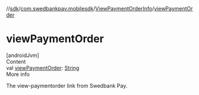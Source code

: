 //[sdk](../../../index.md)/[com.swedbankpay.mobilesdk](../index.md)/[ViewPaymentOrderInfo](index.md)/[viewPaymentOrder](view-payment-order.md)



# viewPaymentOrder  
[androidJvm]  
Content  
val [viewPaymentOrder](view-payment-order.md): [String](https://kotlinlang.org/api/latest/jvm/stdlib/kotlin/-string/index.html)  
More info  


The view-paymentorder link from Swedbank Pay.

  



